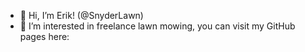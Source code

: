 - 👋 Hi, I’m Erik! (@SnyderLawn)
- 👀 I’m interested in freelance lawn mowing, you can visit my GitHub pages here:
